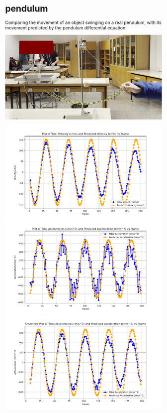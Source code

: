 # pendulum
Comparing the movement of an object swinging on a real pendulum, with its movement predicted by the pendulum differential equation.



![alt text](https://github.com/adenizgelir0/pendulum/blob/main/tracking.png?raw=true)


![alt text](https://github.com/adenizgelir0/pendulum/blob/main/plot1.png?raw=true)
![alt text](https://github.com/adenizgelir0/pendulum/blob/main/plot2.png?raw=true)
![alt text](https://github.com/adenizgelir0/pendulum/blob/main/plot2_smooth.png?raw=true)
